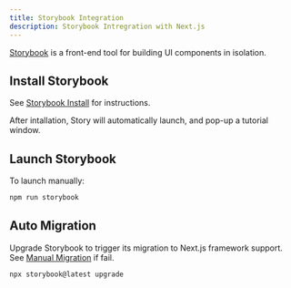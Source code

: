 ```yaml
---
title: Storybook Integration
description: Storybook Intregration with Next.js
---
```


[Storybook](../../apps/storybook/index.md) is a front-end tool for building UI components in isolation.


## Install Storybook

See [Storybook Install](../../apps/storybook/index.md#install) for instructions.

After intallation, Story will automatically launch, and pop-up a tutorial window.

## Launch Storybook

To launch manually:

```bash
npm run storybook
```

## Auto Migration

Upgrade Storybook to trigger its migration to Next.js framework support.  See [Manual Migration](https://storybook.js.org/recipes/next#manal-migration) if fail.

```bash
npx storybook@latest upgrade
```

